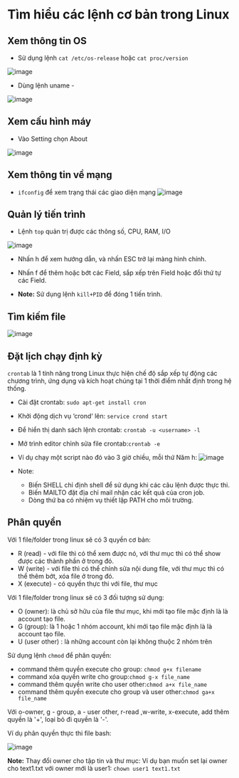 # Tìm hiểu các lệnh cơ bản trong Linux
## Xem thông tin OS
  - Sử dụng lệnh `cat /etc/os-release` hoặc `cat proc/version`
  
  ![image](https://user-images.githubusercontent.com/54978467/134767924-c1900041-eb57-49d8-9edf-9ab37538cf9a.png)
  
  - Dùng lệnh uname -
  
  ![image](https://user-images.githubusercontent.com/54978467/134768481-27af3fb3-0183-4f4d-b33d-70eadaae1bc3.png)

## Xem cấu hình máy
  - Vào Setting chọn About
  
  ![image](https://user-images.githubusercontent.com/54978467/134768421-c53988cc-5459-47ab-8b32-2813ef98f854.png)

## Xem thông tin về mạng
  - ```ifconfig``` để xem trạng thái các giao diện mạng
  ![image](https://user-images.githubusercontent.com/54978467/134769539-d22f34c1-35a9-4172-92f4-b8ae9786cad1.png)

## Quản lý tiến trình
  - Lệnh `top` quản trị được các thông số, CPU, RAM, I/O
  
  ![image](https://user-images.githubusercontent.com/54978467/134771031-bd615b7e-6f3d-4332-8927-a693e422eb0f.png)
  
  - Nhấn h để xem hướng dẫn, và nhấn ESC trở lại màng hình chính.

  - Nhấn f để thêm hoặc bớt các Field, sắp xếp trên Field hoặc đổi thứ tự các Field.
  
  - **Note:** Sử dụng lệnh `kill+PID` để đóng 1 tiến trình.
## Tìm kiếm file
  ![image](https://user-images.githubusercontent.com/54978467/134771254-da3a4ce4-37e2-46f5-831f-e32ace3b7a3e.png)

## Đặt lịch chạy định kỳ
`crontab` là 1 tính năng trong Linux thực hiện chế độ sắp xếp tự động các chương trình, ứng dụng và kích hoạt chúng tại 1 thời điểm nhất định trong hệ thống.
  - Cài đặt crontab: `sudo apt-get install cron`
  - Khởi động dịch vụ ‘crond‘ lên: `service crond start`
  - Để hiển thị danh sách lệnh crontab: `crontab -u <username> -l`
  - Mở trình editor chỉnh sửa file crontab:`crontab -e`
  - Ví dụ chạy một script nào đó vào 3 giờ chiều, mỗi thứ Năm h:
  ![image](https://user-images.githubusercontent.com/54978467/134792272-19e703f2-1a81-4429-8174-72452c891a6b.png)
  
  - Note: 
      - Biến SHELL chỉ định shell để sử dụng khi các câu lệnh được thực thi.
      - Biến MAILTO đặt địa chỉ mail nhận các kết quả của cron job.
      - Dòng thứ ba có nhiệm vụ thiết lập PATH cho môi trường.

## Phân quyền
Với 1 file/folder trong linux sẽ có 3 quyền cơ bản:
  - R (read) - với file thì có thể xem được nó, với thư mục thì có thể show được các thành phần ở trong đó.
  - W (write) - với file thì có thể chỉnh sửa nội dung file, với thư mục thì có thể thêm bớt, xóa file ở trong đó.
  - X (execute) - có quyền thực thi với file, thư mục

Với 1 file/folder trong linux sẽ có 3 đối tượng sử dụng:
  - O (owner): là chủ sở hữu của file thư mục, khi mới tạo file mặc định là là account tạo file.
  - G (group): là 1 hoặc 1 nhóm account, khi mới tạo file mặc định là là account tạo file.
  - U (user other) : là những account còn lại không thuộc 2 nhóm trên

Sử dụng lệnh `chmod` để phân quyền:
  - command thêm quyền execute cho group: `chmod g+x filename`
  - command xóa quyền write cho group:`chmod g-x file_name`
  - command thêm quyền write cho user other:`chmod a+x file_name`
  - command thêm quyền execute cho group và user other:`chmod ga+x file_name`
  
  Với o-owner, g - group, a - user other, r-read ,w-write, x-execute, add thêm quyền là '+', loại bỏ đi quyền là '-'.

Ví dụ phân quyền thực thi file bash:

  ![image](https://user-images.githubusercontent.com/54978467/134791397-a1d5ea47-773d-4548-8156-2c3ff65a301c.png)
  
**Note:** Thay đổi owner cho tập tin và thư mục:
Ví dụ bạn muốn set lại owner cho text1.txt với owner mới là user1: `chown user1 text1.txt`

  

